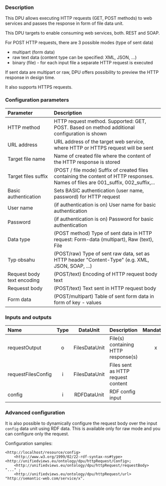 ### Description

This DPU allows executing HTTP requests (GET, POST methods) to web services and passes the response in form of file data unit.

This DPU targets to enable consuming web services, both. REST and SOAP.

For POST HTTP requests, there are 3 possible modes (type of sent data)
* multipart (form data)
* raw text data (content type can be specified: XML, JSON, ...)
* binary (file) - for each input file a separate HTTP request is executed

If sent data are multipart or raw, DPU offers possibility to preview the HTTP response in design time.

It also supports HTTPS requests.

### Configuration parameters

|Parameter | Description                                                              |
|:----|:----|
|HTTP method | HTTP request method. Supported: GET, POST. Based on method additional configuration is shown |
|URL address | URL address of the target web service, where HTTP or HTTPS request will be sent |
|Target file name| Name of created file where the content of the HTTP response is stored |
|Target files suffix | (POST / file mode) Suffix of created files containing the content of HTTP responses. Names of files are 001_suffix, 002_suffix,...|
|Basic authentication | Sets BASIC authentication (user name, password) for HTTP request |
|User name | (if authentication is on) User name for basic authentication |
|Password | (if authentication is on) Password for basic authentication |
|Data type | (POST method) Type of sent data in HTTP request: Form-data (multipart), Raw (text), File  |
|Typ obsahu| (POST/raw) Type of sent raw data, set as HTTP header "Content-Type" (e.g. XML, JSON, SOAP, ...)|
|Request body text encoding | (POST/text) Encoding of HTTP request body text |
|Requesst body | (POST/text) Text sent in HTTP request body |
|Form data | (POST/multipart) Table of sent form data in form of key - values |

### Inputs and outputs

|Name |Type | DataUnit | Description | Mandatory |
|:--------|:------:|:------:|:-------------|:---------------------:|
|requestOutput |o| FilesDataUnit | File(s) containing HTTP response(s) |x|
|requestFilesConfig |i| FilesDataUnit | Files sent as HTTP request content | |
|config |i| RDFDataUnit | RDF config input | |

### Advanced configuration

It is also possible to dynamically configure the request body over the input `config` data unit using RDF data.
This is available only for raw mode and you can configure only the request.

Configuration samples:

```turtle
<http://localhost/resource/config>
    <http://www.w3.org/1999/02/22-rdf-syntax-ns#type> <http://unifiedviews.eu/ontology/dpu/httpRequest/Config>;
    <http://unifiedviews.eu/ontology/dpu/httpRequest/requestBody> "..." ;
    <http://unifiedviews.eu/ontology/dpu/httpRequest/url> "http://semantic-web.com/service/x".
```
